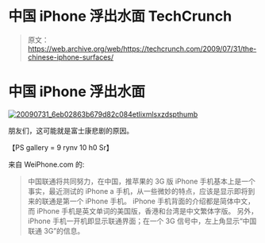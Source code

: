 # 中国 iPhone 浮出水面 TechCrunch

> 原文：<https://web.archive.org/web/https://techcrunch.com/2009/07/31/the-chinese-iphone-surfaces/>

# 中国 iPhone 浮出水面

[![20090731_6eb02863b679d82c084etlixmlsxzdspthumb](img/1a20b05f79c90f7a4637360f68b47c2b.png "20090731_6eb02863b679d82c084etlixmlsxzdspthumb")](https://web.archive.org/web/20221006052529/https://beta.techcrunch.com/wp-content/uploads/2009/07/20090731_6eb02863b679d82c084etlixmlsxzdspthumb.jpg)

朋友们，这可能就是富士康悲剧的原因。

 【PS gallery = 9 rynv 10 h0 Sr】

来自 WeiPhone.com 的:

> 中国联通将共同努力，在中国，推苹果的 3G 版 iPhone 手机基本上是一个事实，最近测试的 iPhone a 手机，从一些微妙的特点，应该是显示即将到来的联通是第一个 iPhone 手机。
> iPhone 手机背面的介绍都是简体中文，而 iPhone 手机是英文单词的美国版，香港和台湾是中文繁体字版。
> 另外，iPhone 手机一开机即显示联通界面；在一个 3G 信号中，左上角显示“中国联通 3G”的信息。